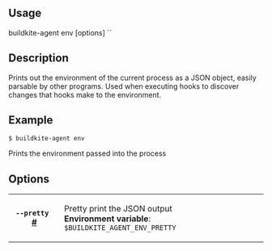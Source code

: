 <!--
  _____   ____    _   _  ____ _______   ______ _____ _____ _______ 
 |  __ \ / __ \  | \ | |/ __ \__   __| |  ____|  __ \_   _|__   __|
 | |  | | |  | | |  \| | |  | | | |    | |__  | |  | || |    | |   
 | |  | | |  | | | . ` | |  | | | |    |  __| | |  | || |    | |   
 | |__| | |__| | | |\  | |__| | | |    | |____| |__| || |_   | |   
 |_____/ \____/  |_| \_|\____/  |_|    |______|_____/_____|  |_|   

This file is auto-generated by script/update-agent-help.sh, please update the
agent CLI help in https://github.com/buildkite/agent and run the generation
script.

-->

## Usage
buildkite-agent env [options]
``
## Description
Prints out the environment of the current process as a JSON object, easily parsable by other programs. Used when
executing hooks to discover changes that hooks make to the environment.

## Example
    $ buildkite-agent env

Prints the environment passed into the process


## Options

<!-- vale off -->

<table class="Docs__attribute__table">
<tr id="pretty"><th><code>--pretty </code> <a class="Docs__attribute__link" href="#pretty">#</a></th><td><p>Pretty print the JSON output<br /><strong>Environment variable</strong>: <code>$BUILDKITE_AGENT_ENV_PRETTY</code></p></td></tr>
</table>

<!-- vale on -->
